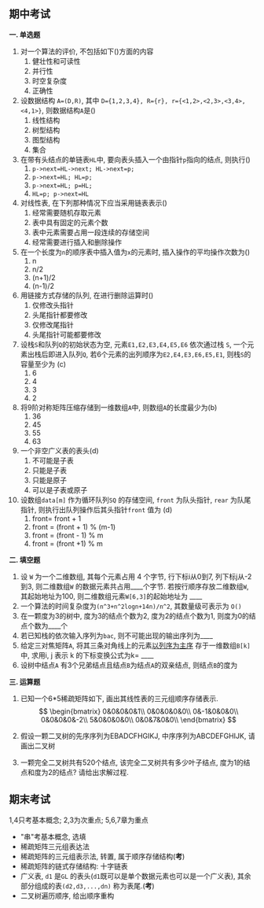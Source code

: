 ## 期中考试

**一. 单选题**

1. 对一个算法的评价, 不包括如下()方面的内容
   1. 健壮性和可读性
   2. 并行性
   3. 时空复杂度
   4. 正确性
2. 设数据结构 `A=(D,R)`, 其中 `D={1,2,3,4}, R={r}, r={<1,2>,<2,3>,<3,4>,<4,1>}`, 则数据结构`A`是()
   1. 线性结构
   2. 树型结构
   3. 图型结构
   4. 集合
3. 在带有头结点的单链表`HL`中, 要向表头插入一个由指针`p`指向的结点, 则执行()
   1. `p->next=HL->next; HL->next=p;`
   2. `p->next=HL; HL=p;`
   3. `p->next=HL; p=HL;`
   4. `HL=p; p->next=HL`
4. 对线性表, 在下列那种情况下应当采用链表表示()
   1. 经常需要随机存取元素
   2. 表中具有固定的元素个数
   3. 表中元素需要占用一段连续的存储空间
   4. 经常需要进行插入和删除操作
5. 在一个长度为`n`的顺序表中插入值为`x`的元素时, 插入操作的平均操作次数为()
   1. n
   2. n/2
   3. (n+1)/2
   4. (n-1)/2
6. 用链接方式存储的队列, 在进行删除运算时()
   1. 仅修改头指针
   2. 头尾指针都要修改
   3. 仅修改尾指针
   4. 头尾指针可能都要修改
7. 设栈`S`和队列`Q`的初始状态为空, 元素`E1,E2,E3,E4,E5,E6` 依次通过栈 `S`, 一个元素出栈后即进入队列`Q`, 若6个元素的出列顺序为`E2,E4,E3,E6,E5,E1`, 则栈`S`的容量至少为 (c)
   1. 6
   2. 4
   3. 3
   4. 2
8. 将9阶对称矩阵压缩存储到一维数组`A`中, 则数组`A`的长度最少为(b)
   1. 36
   2. 45
   3. 55
   4. 63
9. 一个非空广义表的表头(d)
   1. 不可能是子表
   2. 只能是子表
   3. 只能是原子
   4. 可以是子表或原子
10. 设数组`data[m]` 作为循环队列`SQ` 的存储空间, `front` 为队头指针, `rear` 为队尾指针, 则执行出队列操作后其头指针`front` 值为 (d)
    1. front= front + 1
    2. front = (front + 1) % (m-1)
    3. front = (front - 1) % m
    4. front = (front +1) % m

**二. 填空题**

1. 设 `W` 为一个二维数组, 其每个元素占用 4 个字节, 行下标i从0到7, 列下标j从-2到3, 则二维数组`W` 的数据元素共占用____个字节. 若按行顺序存放二维数组`W`, 其起始地址为100, 则二维数组元素`W[6,3]`的起始地址为 ____
2. 一个算法的时间复杂度为`(n^3+n^2logn+14n)/n^2`, 其数量级可表示为 `O()`
3. 在一颗度为3的树中, 度为3的结点个数为2, 度为2的结点个数为1, 则度为0的结点个数为____个
4. 若已知栈的依次输入序列为`bac`, 则不可能出现的输出序列为____
5. 给定三对焦矩阵`A`, 将其三条对角线上的元素<u>以列序为主序</u> 存于一维数组`B[k]` 中, 求用i, j 表示 k 的下标变换公式为k= ____
6. 设树中结点`A` 有3个兄弟结点且结点`B`为结点`A`的双亲结点, 则结点`B`的度为

**三. 运算题**

1. 已知一个6*5稀疏矩阵如下, 画出其线性表的三元组顺序存储表示.
   $$
   \begin{bmatrix}
   0&0&0&0&1\\
   0&0&0&0&0\\
   0&-1&0&0&0\\
   0&0&0&0&-2\\
   5&0&0&0&0\\
   0&0&7&0&0\\
   \end{bmatrix}
   $$

2. 假设一颗二叉树的先序序列为EBADCFHGIKJ, 中序序列为ABCDEFGHIJK, 请画出二叉树

3. 一颗完全二叉树共有520个结点, 该完全二叉树共有多少叶子结点, 度为1的结点和度为2的结点? 请给出求解过程.

## 期末考试

1,4只考基本概念; 2,3为次重点; 5,6,7章为重点

* "串"考基本概念, 选填
* 稀疏矩阵三元组表达法
* 稀疏矩阵的三元组表示法, 转置, 属于顺序存储结构(**考**)
* 稀疏矩阵的链式存储结构: 十字链表
* 广义表, `d1` 是`GL` 的表头(`d1`既可以是单个数据元素也可以是一个广义表), 其余部分组成的表`(d2,d3,...,dn)` 称为表尾.(**考**)
* 二叉树遍历顺序, 给出顺序重构